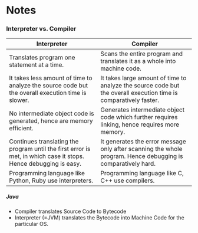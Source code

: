 # Notes

### Interpreter vs. Compiler

Interpreter | Compiler
--- | ---
Translates program one statement at a time. | Scans the entire program and translates it as a whole into machine code.
It takes less amount of time to analyze the source code but the overall execution time is slower. | It takes large amount of time to analyze the source code but the overall execution time is comparatively faster.
No intermediate object code is generated, hence are memory efficient. |Generates intermediate object code which further requires linking, hence requires more memory.
Continues translating the program until the first error is met, in which case it stops. Hence debugging is easy. | It generates the error message only after scanning the whole program. Hence debugging is comparatively hard.
Programming language like Python, Ruby use interpreters. | Programming language like C, C++ use compilers.

##### Java
* Compiler translates Source Code to Bytecode
* Interpreter (=JVM) translates the Bytecode into Machine Code for the particular OS.